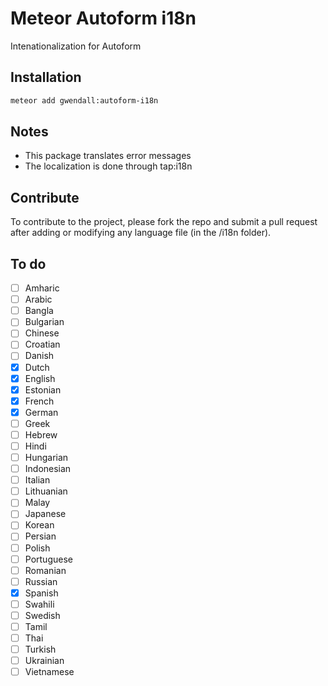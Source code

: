 Meteor Autoform i18n
====================

Intenationalization for Autoform

Installation  
------------

``` sh
meteor add gwendall:autoform-i18n
```

Notes
-----

- This package translates error messages  
- The localization is done through tap:i18n

Contribute
----------

To contribute to the project, please fork the repo and submit a pull request after adding or modifying any language file (in the /i18n folder).

To do
-----

- [ ] Amharic
- [ ] Arabic
- [ ] Bangla
- [ ] Bulgarian
- [ ] Chinese
- [ ] Croatian
- [ ] Danish
- [x] Dutch
- [x] English
- [x] Estonian
- [x] French
- [x] German
- [ ] Greek
- [ ] Hebrew
- [ ] Hindi
- [ ] Hungarian
- [ ] Indonesian
- [ ] Italian
- [ ] Lithuanian
- [ ] Malay
- [ ] Japanese
- [ ] Korean
- [ ] Persian
- [ ] Polish
- [ ] Portuguese
- [ ] Romanian
- [ ] Russian
- [x] Spanish
- [ ] Swahili
- [ ] Swedish
- [ ] Tamil
- [ ] Thai
- [ ] Turkish
- [ ] Ukrainian
- [ ] Vietnamese
